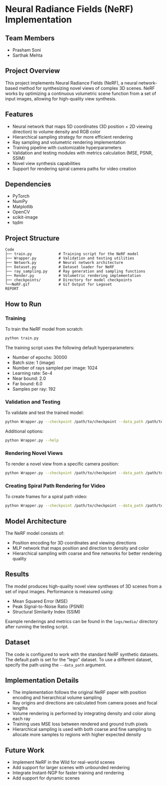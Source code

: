 # Neural Radiance Fields (NeRF) Implementation

## Team Members
- Prasham Soni
- Sarthak Mehta

## Project Overview
This project implements Neural Radiance Fields (NeRF), a neural network-based method for synthesizing novel views of complex 3D scenes. NeRF works by optimizing a continuous volumetric scene function from a set of input images, allowing for high-quality view synthesis.

## Features
- Neural network that maps 5D coordinates (3D position + 2D viewing direction) to volume density and RGB color
- Hierarchical sampling strategy for more efficient rendering
- Ray sampling and volumetric rendering implementation
- Training pipeline with customizable hyperparameters
- Validation and testing modules with metrics calculation (MSE, PSNR, SSIM)
- Novel view synthesis capabilities
- Support for rendering spiral camera paths for video creation

## Dependencies
- PyTorch
- NumPy
- Matplotlib
- OpenCV
- scikit-image
- tqdm

## Project Structure
```
Code
├── train.py            # Training script for the NeRF model
├── Wrapper.py          # Validation and testing utilities
├── Network.py          # Neural network architecture
├── Dataset.py          # Dataset loader for NeRF
├── ray_sampling.py     # Ray generation and sampling functions
├── Render.py           # Volumetric rendering implementation
├── checkpoints/        # Directory for model checkpoints
└──NeRF.gif             # Gif Output for Legoset
REPORT  
```

## How to Run

### Training
To train the NeRF model from scratch:

```bash
python train.py
```

The training script uses the following default hyperparameters:
- Number of epochs: 30000
- Batch size: 1 (image)
- Number of rays sampled per image: 1024
- Learning rate: 5e-4
- Near bound: 2.0
- Far bound: 6.0
- Samples per ray: 192

### Validation and Testing
To validate and test the trained model:

```bash
python Wrapper.py --checkpoint /path/to/checkpoint --data_path /path/to/dataset
```

Additional options:
```bash
python Wrapper.py --help
```

### Rendering Novel Views
To render a novel view from a specific camera position:

```bash
python Wrapper.py --checkpoint /path/to/checkpoint --data_path /path/to/dataset --novel_view --theta 45 --phi -30 --radius 4
```

### Creating Spiral Path Rendering for Video
To create frames for a spiral path video:

```bash
python Wrapper.py --checkpoint /path/to/checkpoint --data_path /path/to/dataset --create_spiral --n_frames 60
```

## Model Architecture
The NeRF model consists of:
- Position encoding for 3D coordinates and viewing directions
- MLP network that maps position and direction to density and color
- Hierarchical sampling with coarse and fine networks for better rendering quality

## Results
The model produces high-quality novel view syntheses of 3D scenes from a set of input images. Performance is measured using:
- Mean Squared Error (MSE)
- Peak Signal-to-Noise Ratio (PSNR)
- Structural Similarity Index (SSIM)

Example renderings and metrics can be found in the `logs/media/` directory after running the testing script.

## Dataset
The code is configured to work with the standard NeRF synthetic datasets. The default path is set for the "lego" dataset. To use a different dataset, specify the path using the `--data_path` argument.

## Implementation Details
- The implementation follows the original NeRF paper with position encoding and hierarchical volume sampling
- Ray origins and directions are calculated from camera poses and focal lengths
- Volume rendering is performed by integrating density and color along each ray
- Training uses MSE loss between rendered and ground truth pixels
- Hierarchical sampling is used with both coarse and fine sampling to allocate more samples to regions with higher expected density

## Future Work
- Implement NeRF in the Wild for real-world scenes
- Add support for larger scenes with unbounded rendering
- Integrate Instant-NGP for faster training and rendering
- Add support for dynamic scenes